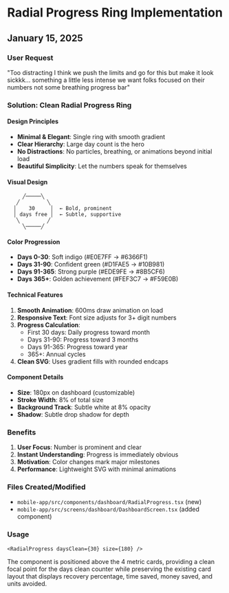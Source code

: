 # Radial Progress Ring Implementation
## January 15, 2025

### User Request
"Too distracting I think we push the limits and go for this but make it look sickkk... something a little less intense we want folks focused on their numbers not some breathing progress bar"

### Solution: Clean Radial Progress Ring

#### Design Principles
- **Minimal & Elegant**: Single ring with smooth gradient
- **Clear Hierarchy**: Large day count is the hero
- **No Distractions**: No particles, breathing, or animations beyond initial load
- **Beautiful Simplicity**: Let the numbers speak for themselves

#### Visual Design
```
     ╱─────╲
   ╱         ╲
  │    30     │  ← Bold, prominent
  │ days free │  ← Subtle, supportive
   ╲         ╱
     ╲─────╱
```

#### Color Progression
- **Days 0-30**: Soft indigo (#E0E7FF → #6366F1)
- **Days 31-90**: Confident green (#D1FAE5 → #10B981)
- **Days 91-365**: Strong purple (#EDE9FE → #8B5CF6)
- **Days 365+**: Golden achievement (#FEF3C7 → #F59E0B)

#### Technical Features
1. **Smooth Animation**: 600ms draw animation on load
2. **Responsive Text**: Font size adjusts for 3+ digit numbers
3. **Progress Calculation**: 
   - First 30 days: Daily progress toward month
   - Days 31-90: Progress toward 3 months
   - Days 91-365: Progress toward year
   - 365+: Annual cycles
4. **Clean SVG**: Uses gradient fills with rounded endcaps

#### Component Details
- **Size**: 180px on dashboard (customizable)
- **Stroke Width**: 8% of total size
- **Background Track**: Subtle white at 8% opacity
- **Shadow**: Subtle drop shadow for depth

### Benefits
1. **User Focus**: Number is prominent and clear
2. **Instant Understanding**: Progress is immediately obvious
3. **Motivation**: Color changes mark major milestones
4. **Performance**: Lightweight SVG with minimal animations

### Files Created/Modified
- `mobile-app/src/components/dashboard/RadialProgress.tsx` (new)
- `mobile-app/src/screens/dashboard/DashboardScreen.tsx` (added component)

### Usage
```tsx
<RadialProgress daysClean={30} size={180} />
```

The component is positioned above the 4 metric cards, providing a clean focal point for the days clean counter while preserving the existing card layout that displays recovery percentage, time saved, money saved, and units avoided. 